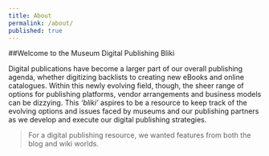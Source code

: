 ```yaml
---
title: About
permalink: /about/
published: true
---
```


##Welcome to the Museum Digital Publishing Bliki

Digital publications have become a larger part of our overall publishing agenda, whether digitizing backlists to creating new eBooks and online catalogues. Within this newly evolving field, though, the sheer range of options for publishing platforms, vendor arrangements and business models can be dizzying. This _‘bliki’_ aspires to be a resource to keep track of the evolving options and issues faced by museums and our publishing partners as we develop and execute our digital publishing strategies.

>For a digital publishing resource, we wanted features from both the blog and wiki worlds.
